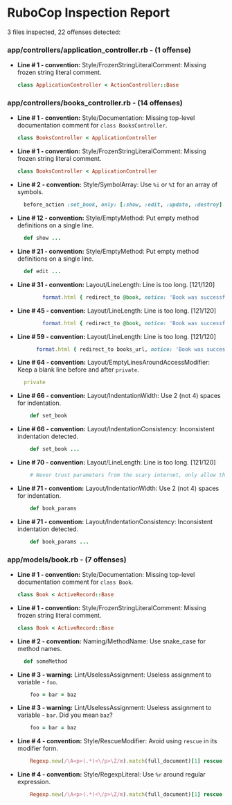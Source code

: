 # RuboCop Inspection Report

3 files inspected, 22 offenses detected:

### app/controllers/application_controller.rb - (1 offense)
  * **Line # 1 - convention:** Style/FrozenStringLiteralComment: Missing frozen string literal comment.

    ```rb
    class ApplicationController < ActionController::Base
    ```

### app/controllers/books_controller.rb - (14 offenses)
  * **Line # 1 - convention:** Style/Documentation: Missing top-level documentation comment for `class BooksController`.

    ```rb
    class BooksController < ApplicationController
    ```

  * **Line # 1 - convention:** Style/FrozenStringLiteralComment: Missing frozen string literal comment.

    ```rb
    class BooksController < ApplicationController
    ```

  * **Line # 2 - convention:** Style/SymbolArray: Use `%i` or `%I` for an array of symbols.

    ```rb
      before_action :set_book, only: [:show, :edit, :update, :destroy]
    ```

  * **Line # 12 - convention:** Style/EmptyMethod: Put empty method definitions on a single line.

    ```rb
      def show ...
    ```

  * **Line # 21 - convention:** Style/EmptyMethod: Put empty method definitions on a single line.

    ```rb
      def edit ...
    ```

  * **Line # 31 - convention:** Layout/LineLength: Line is too long. [121/120]

    ```rb
            format.html { redirect_to @book, notice: 'Book was successfully created.' } # aaaaaaaaaaaaaaaaaaaaaaaaaaaaaaaaaaa
    ```

  * **Line # 45 - convention:** Layout/LineLength: Line is too long. [121/120]

    ```rb
            format.html { redirect_to @book, notice: 'Book was successfully updated.' } # aaaaaaaaaaaaaaaaaaaaaaaaaaaaaaaaaaa
    ```

  * **Line # 59 - convention:** Layout/LineLength: Line is too long. [121/120]

    ```rb
          format.html { redirect_to books_url, notice: 'Book was successfully destroyed.' } # aaaaaaaaaaaaaaaaaaaaaaaaaaaaaaa
    ```

  * **Line # 64 - convention:** Layout/EmptyLinesAroundAccessModifier: Keep a blank line before and after `private`.

    ```rb
      private
    ```

  * **Line # 66 - convention:** Layout/IndentationWidth: Use 2 (not 4) spaces for indentation.

    ```rb
        def set_book
    ```

  * **Line # 66 - convention:** Layout/IndentationConsistency: Inconsistent indentation detected.

    ```rb
        def set_book ...
    ```

  * **Line # 70 - convention:** Layout/LineLength: Line is too long. [121/120]

    ```rb
        # Never trust parameters from the scary internet, only allow the allow list through. aaaaaaaaaaaaaaaaaaaaaaaaaaaaaaaa
    ```

  * **Line # 71 - convention:** Layout/IndentationWidth: Use 2 (not 4) spaces for indentation.

    ```rb
        def book_params
    ```

  * **Line # 71 - convention:** Layout/IndentationConsistency: Inconsistent indentation detected.

    ```rb
        def book_params ...
    ```

### app/models/book.rb - (7 offenses)
  * **Line # 1 - convention:** Style/Documentation: Missing top-level documentation comment for `class Book`.

    ```rb
    class Book < ActiveRecord::Base
    ```

  * **Line # 1 - convention:** Style/FrozenStringLiteralComment: Missing frozen string literal comment.

    ```rb
    class Book < ActiveRecord::Base
    ```

  * **Line # 2 - convention:** Naming/MethodName: Use snake_case for method names.

    ```rb
      def someMethod
    ```

  * **Line # 3 - warning:** Lint/UselessAssignment: Useless assignment to variable - `foo`.

    ```rb
        foo = bar = baz
    ```

  * **Line # 3 - warning:** Lint/UselessAssignment: Useless assignment to variable - `bar`. Did you mean `baz`?

    ```rb
        foo = bar = baz
    ```

  * **Line # 4 - convention:** Style/RescueModifier: Avoid using `rescue` in its modifier form.

    ```rb
        Regexp.new(/\A<p>(.*)<\/p>\Z/m).match(full_document)[1] rescue full_document
    ```

  * **Line # 4 - convention:** Style/RegexpLiteral: Use `%r` around regular expression.

    ```rb
        Regexp.new(/\A<p>(.*)<\/p>\Z/m).match(full_document)[1] rescue full_document
    ```

